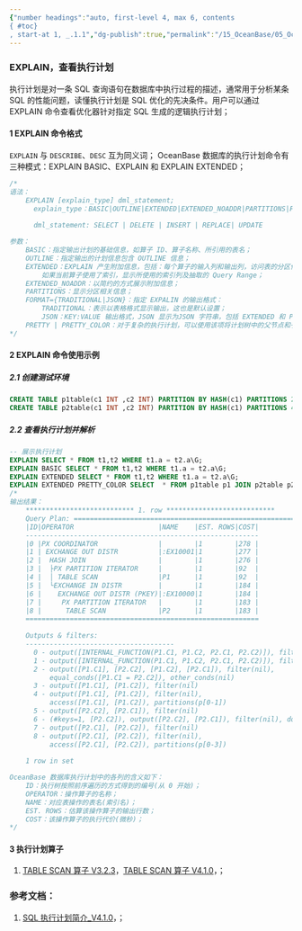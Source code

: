 ```yaml
---
{"number headings":"auto, first-level 4, max 6, contents
{ #toc}
, start-at 1, _.1.1","dg-publish":true,"permalink":"/15_OceanBase/05_OceanBase 性能调优/EXPLAIN，查看执行计划/","dgPassFrontmatter":true}
---
```



### EXPLAIN，查看执行计划
执行计划是对一条 SQL 查询语句在数据库中执行过程的描述，通常用于分析某条 SQL 的性能问题，读懂执行计划是 SQL 优化的先决条件。用户可以通过 EXPLAIN 命令查看优化器针对指定 SQL 生成的逻辑执行计划；

#### 1 EXPLAIN 命令格式
`EXPLAIN` 与 `DESCRIBE`、`DESC` 互为同义词；
OceanBase 数据库的执行计划命令有三种模式：EXPLAIN BASIC、EXPLAIN 和 EXPLAIN EXTENDED；

```sql
/*
语法：
	EXPLAIN [explain_type] dml_statement;
	  explain_type：BASIC|OUTLINE|EXTENDED|EXTENDED_NOADDR|PARTITIONS|FORMAT={TRADITIONAL|JSON}
	  
	  dml_statement: SELECT | DELETE | INSERT | REPLACE| UPDATE

参数：
	BASIC：指定输出计划的基础信息，如算子 ID、算子名称、所引用的表名；
	OUTLINE：指定输出的计划信息包含 OUTLINE 信息；
	EXTENDED：EXPLAIN 产生附加信息，包括：每个算子的输入列和输出列，访问表的分区信息，当前使用的 Filter 信息，
		如果当前算子使用了索引，显示所使用的索引列及抽取的 Query Range；
	EXTENDED_NOADDR：以简约的方式展示附加信息；
	PARTITIONS：显示分区相关信息；
	FORMAT={TRADITIONAL|JSON}：指定 EXPALIN 的输出格式：
		TRADITIONAL：表示以表格格式显示输出，这也是默认设置；
		JSON：KEY:VALUE 输出格式，JSON 显示为JSON 字符串，包括 EXTENDED 和 PARTITIONS 信息；  
	PRETTY | PRETTY_COLOR：对于复杂的执行计划，可以使用该项将计划树中的父节点和子节点使用树线或彩色树线连接起来，使得执行计划展示更方便阅读；
*/
```

#### 2 EXPLAIN 命令使用示例
##### 2.1 创建测试环境
```sql
CREATE TABLE p1table(c1 INT ,c2 INT) PARTITION BY HASH(c1) PARTITIONS 2;
CREATE TABLE p2table(c1 INT ,c2 INT) PARTITION BY HASH(c1) PARTITIONS 4;
```

##### 2.2 查看执行计划并解析
```sql
-- 展示执行计划
EXPLAIN SELECT * FROM t1,t2 WHERE t1.a = t2.a\G;
EXPLAIN BASIC SELECT * FROM t1,t2 WHERE t1.a = t2.a\G;
EXPLAIN EXTENDED SELECT * FROM t1,t2 WHERE t1.a = t2.a\G;
EXPLAIN EXTENDED PRETTY_COLOR SELECT  * FROM p1table p1 JOIN p2table p2 ON p1.c1=p2.c2\G;
/*
输出结果：
	*************************** 1. row ***************************
	Query Plan: ==========================================================
	|ID|OPERATOR                     |NAME    |EST. ROWS|COST|
	----------------------------------------------------------
	|0 |PX COORDINATOR               |        |1        |278 |
	|1 | EXCHANGE OUT DISTR          |:EX10001|1        |277 |
	|2 |  HASH JOIN                  |        |1        |276 |
	|3 |  ├PX PARTITION ITERATOR     |        |1        |92  |
	|4 |  │ TABLE SCAN               |P1      |1        |92  |
	|5 |  └EXCHANGE IN DISTR         |        |1        |184 |
	|6 |    EXCHANGE OUT DISTR (PKEY)|:EX10000|1        |184 |
	|7 |     PX PARTITION ITERATOR   |        |1        |183 |
	|8 |      TABLE SCAN             |P2      |1        |183 |
	==========================================================
	
	Outputs & filters:
	-------------------------------------
	  0 - output([INTERNAL_FUNCTION(P1.C1, P1.C2, P2.C1, P2.C2)]), filter(nil)
	  1 - output([INTERNAL_FUNCTION(P1.C1, P1.C2, P2.C1, P2.C2)]), filter(nil), dop=1
	  2 - output([P1.C1], [P2.C2], [P1.C2], [P2.C1]), filter(nil),
	      equal_conds([P1.C1 = P2.C2]), other_conds(nil)
	  3 - output([P1.C1], [P1.C2]), filter(nil)
	  4 - output([P1.C1], [P1.C2]), filter(nil),
	      access([P1.C1], [P1.C2]), partitions(p[0-1])
	  5 - output([P2.C2], [P2.C1]), filter(nil)
	  6 - (#keys=1, [P2.C2]), output([P2.C2], [P2.C1]), filter(nil), dop=1
	  7 - output([P2.C1], [P2.C2]), filter(nil)
	  8 - output([P2.C1], [P2.C2]), filter(nil),
	      access([P2.C1], [P2.C2]), partitions(p[0-3])
	
	1 row in set 

OceanBase 数据库执行计划中的各列的含义如下：
	ID：执行树按照前序遍历的方式得到的编号(从 0 开始)；
	OPERATOR：操作算子的名称；
	NAME：对应表操作的表名(索引名)；
	EST. ROWS：估算该操作算子的输出行数；
	COST：该操作算子的执行代价(微秒)；
*/
```


#### 3 执行计划算子
1. [TABLE SCAN 算子 V3.2.3](https://www.oceanbase.com/docs/enterprise-oceanbase-database-cn-10000000000357886)，[TABLE SCAN 算子 V4.1.0](https://www.oceanbase.com/docs/common-oceanbase-database-10000000001701053)，；



### 参考文档：
1. [SQL 执行计划简介_V4.1.0](https://www.oceanbase.com/docs/common-oceanbase-database-cn-10000000001700649)，；